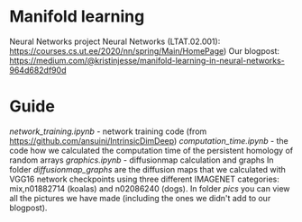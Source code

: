 # Manifold learning
 Neural Networks project Neural Networks (LTAT.02.001): https://courses.cs.ut.ee/2020/nn/spring/Main/HomePage)
 Our blogpost: https://medium.com/@kristinjesse/manifold-learning-in-neural-networks-964d682df90d

# Guide
 _network_training.ipynb_ - network training code (from https://github.com/ansuini/IntrinsicDimDeep)
  _computation_time.ipynb_ - the code how we calculated the computation time of the persistent homology of random arrays
  _graphics.ipynb_ - diffusionmap calculation and graphs
 In folder _diffusionmap_graphs_ are the diffusion maps that we calculated with VGG16 network checkpoints using three different IMAGENET categories: mix,n01882714  (koalas) and n02086240 (dogs). 
  In folder _pics_  you can view all the pictures we have made (including the ones we didn't add to our blogpost).
